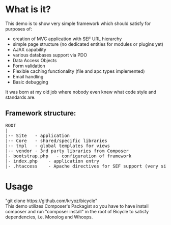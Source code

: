 <h1>What is it?</h1>
This demo is to show very simple framework which should satisfy for purposes of:
<ul>
<li>creation of MVC application with SEF URL hierarchy</li>
<li>simple page structure (no dedicated entities for modules or plugins yet)</li>
<li>AJAX capability</li>
<li>various databases support via PDO</li>
<li>Data Access Objects</li>
<li>Form validation</li>
<li>Flexible caching functionality (file and apc types implemented)</li>
<li>Email handling</li>
<li>Basic debugging</li>
</ul>
It was born at my old job where nobody even knew what code style and standards are.
<br>
<h2>Framework structure:</h2>
<pre>
ROOT
|
|-- Site   - application
|-- Core   - shared/specific libraries
|-- tmpl   - global templates for views
|-- vendor - 3rd party libraries from Composer
|- bootstrap.php   - configuration of framework
|- index.php    - application entry
|- .htaccess    - Apache directives for SEF support (very simple and easily can be rewritten for nginx)
</pre>

<h1>Usage</h1>
"git clone https://github.com/kryoz/bicycle"<br>
This demo utilizes Composer's Packagist so you have to have install composer and run "composer install"
in the root of Bicycle to satisfy dependencies, i.e. Monolog and Whoops.

